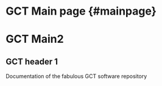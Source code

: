 GCT Main page 									{#mainpage}
=============

GCT Main2
=========

GCT header 1
------------

Documentation of the fabulous GCT software repository

